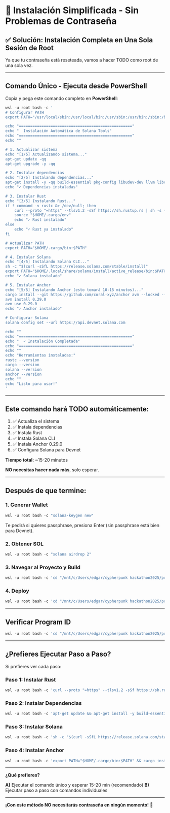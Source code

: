 # 🚀 Instalación Simplificada - Sin Problemas de Contraseña

## ✅ **Solución: Instalación Completa en Una Sola Sesión de Root**

Ya que tu contraseña está reseteada, vamos a hacer TODO como root de una sola vez.

---

## **Comando Único - Ejecuta desde PowerShell**

Copia y pega este comando completo en **PowerShell**:

```powershell
wsl -u root bash -c '
# Configurar PATH
export PATH="/usr/local/sbin:/usr/local/bin:/usr/sbin:/usr/bin:/sbin:/bin:/root/.cargo/bin:/root/.local/share/solana/install/active_release/bin"

echo "=================================================="
echo "  Instalación Automática de Solana Tools"
echo "=================================================="
echo ""

# 1. Actualizar sistema
echo "[1/5] Actualizando sistema..."
apt-get update -qq
apt-get upgrade -y -qq

# 2. Instalar dependencias
echo "[2/5] Instalando dependencias..."
apt-get install -y -qq build-essential pkg-config libudev-dev llvm libclang-dev protobuf-compiler libssl-dev curl git
echo "✓ Dependencias instaladas"

# 3. Instalar Rust
echo "[3/5] Instalando Rust..."
if ! command -v rustc &> /dev/null; then
    curl --proto "=https" --tlsv1.2 -sSf https://sh.rustup.rs | sh -s -- -y
    source "$HOME/.cargo/env"
    echo "✓ Rust instalado"
else
    echo "✓ Rust ya instalado"
fi

# Actualizar PATH
export PATH="$HOME/.cargo/bin:$PATH"

# 4. Instalar Solana
echo "[4/5] Instalando Solana CLI..."
sh -c "$(curl -sSfL https://release.solana.com/stable/install)"
export PATH="$HOME/.local/share/solana/install/active_release/bin:$PATH"
echo "✓ Solana instalado"

# 5. Instalar Anchor
echo "[5/5] Instalando Anchor (esto tomará 10-15 minutos)..."
cargo install --git https://github.com/coral-xyz/anchor avm --locked --force
avm install 0.29.0
avm use 0.29.0
echo "✓ Anchor instalado"

# Configurar Solana
solana config set --url https://api.devnet.solana.com

echo ""
echo "=================================================="
echo "  ✓ Instalación Completada"
echo "=================================================="
echo ""
echo "Herramientas instaladas:"
rustc --version
cargo --version
solana --version
anchor --version
echo ""
echo "Listo para usar!"
'
```

---

## **Este comando hará TODO automáticamente:**

1. ✅ Actualiza el sistema
2. ✅ Instala dependencias
3. ✅ Instala Rust
4. ✅ Instala Solana CLI
5. ✅ Instala Anchor 0.29.0
6. ✅ Configura Solana para Devnet

**Tiempo total:** ~15-20 minutos

**NO necesitas hacer nada más**, solo esperar.

---

## **Después de que termine:**

### **1. Generar Wallet**

```powershell
wsl -u root bash -c "solana-keygen new"
```

Te pedirá si quieres passphrase, presiona Enter (sin passphrase está bien para Devnet).

### **2. Obtener SOL**

```powershell
wsl -u root bash -c "solana airdrop 2"
```

### **3. Navegar al Proyecto y Build**

```powershell
wsl -u root bash -c 'cd "/mnt/c/Users/edgar/cypherpunk hackathon2025/prediction-market-latam" && yarn install && anchor build'
```

### **4. Deploy**

```powershell
wsl -u root bash -c 'cd "/mnt/c/Users/edgar/cypherpunk hackathon2025/prediction-market-latam" && anchor deploy --provider.cluster devnet'
```

---

## **Verificar Program ID**

```powershell
wsl -u root bash -c 'cd "/mnt/c/Users/edgar/cypherpunk hackathon2025/prediction-market-latam" && anchor keys list'
```

---

## **¿Prefieres Ejecutar Paso a Paso?**

Si prefieres ver cada paso:

### **Paso 1: Instalar Rust**

```powershell
wsl -u root bash -c 'curl --proto "=https" --tlsv1.2 -sSf https://sh.rustup.rs | sh -s -- -y && source "$HOME/.cargo/env" && rustc --version'
```

### **Paso 2: Instalar Dependencias**

```powershell
wsl -u root bash -c 'apt-get update && apt-get install -y build-essential pkg-config libudev-dev llvm libclang-dev protobuf-compiler libssl-dev curl git'
```

### **Paso 3: Instalar Solana**

```powershell
wsl -u root bash -c 'sh -c "$(curl -sSfL https://release.solana.com/stable/install)" && export PATH="$HOME/.local/share/solana/install/active_release/bin:$PATH" && solana --version'
```

### **Paso 4: Instalar Anchor**

```powershell
wsl -u root bash -c 'export PATH="$HOME/.cargo/bin:$PATH" && cargo install --git https://github.com/coral-xyz/anchor avm --locked --force && avm install 0.29.0 && avm use 0.29.0 && anchor --version'
```

---

**¿Qué prefieres?**

**A)** Ejecutar el comando único y esperar 15-20 min (recomendado)
**B)** Ejecutar paso a paso con comandos individuales

---

**¡Con este método NO necesitarás contraseña en ningún momento!** 🎉






